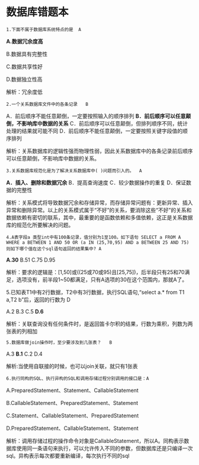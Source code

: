 #                                               **数据库错题本**

```
1.下面不属于数据库系统特点的是  A
```

**A.数据冗余度高**

B.数据具有完整性

C.数据共享性好

D.数据独立性高

解析：冗余度低

```
2.一个关系数据库文件中的各条记录   B
```

A．前后顺序不能任意颠倒，一定要按照输入的顺序排列
**B．前后顺序可以任意颠倒，不影响库中数据的关系**
C．前后顺序可以任意颠倒，但排列顺序不同，统计处理的结果就可能不同
D．前后顺序不能任意颠倒，一定要按照关键字段值的顺序排列

解析：关系数据库的逻辑性强而物理性弱，因此关系数据库中的各条记录前后顺序可以任意颠倒，不影响库中数据的关系。

```
3.关系数据库规范化是为了解决关系数据库中( )问题而引入的。  A
```

**A．插入、删除和数据冗余**
B．提高查询速度
C．较少数据操作的重复
D．保证数据的完整性

解析：关系模式将导致数据冗余和存储异常，而存储异常问题有：更新异常、插入异常和删除异常。以上的关系模式属于“不好”的关系，要消除这些“不好”的关系和数据依赖有密切的联系，其中，最重要的是函数依赖和多值依赖，这正是关系数据库的规范化所要解决的问题。

```
4.A表字段a 类型int中有100条记录，值分别为1至100。如下语句 SELECT a FROM A WHERE a BETWEEN 1 AND 50 OR (a IN (25,70,95) AND a BETWEEN 25 AND 75) 则如下哪个值在这个sql语句返回的结果集中? A
```

**A.30**			B.51			C.75			D.95

解析：要求的逻辑是：[1,50]或((25或70或95)且[25,75])，后半段只有25和70满足，选项没有，前半段1~50都满足，只有A选项的30在这个范围内，那就A了。

5.已知表T1中有2行数据，T2中有3行数据，执行SQL语句,“select a.* from T1 a,T2 b”后，返回的行数为  D

A.2   			B.3				C.5			**D.6**

解析：关联查询没有任何条件时，是返回笛卡尔积的结果，行数为乘积，列数为两张表的列相加

```html
5.数据库做join操作时，至少要涉及到几张表？   B
```

A.3				**B.1**  			C.2			D.4

解析:当使用自联接的时候，也可以join关联，就只有1张表

```
6.执行同构的SQL、执行异构的SQL和调用存储过程分别调用的接口是：A
```

A.PreparedStatement、Statement、CallableStatement

B.CallableStatement、PreparedStatement、Statement

C.Statement、CallableStatement、PreparedStatement

D.PreparedStatement、CallableStatement、Statement

解析：调用存储过程的操作命令对象是CallableStatement，所以A。同构表示数据库使用同一条语句来执行，可以允许传入不同的参数，但数据库还是只编译一次sql。异构表示每次都要重新编译，每次执行不同的sql